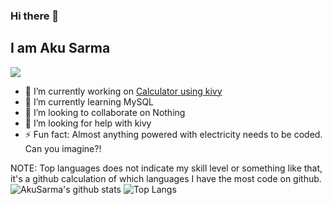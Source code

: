 ### Hi there 👋
## I am Aku Sarma
![](https://komarev.com/ghpvc/?username=your-github-AkuSarma&color=green)

- 🔭 I’m currently working on [Calculator using kivy](https://github.com/AkuSarma/Calculator)
- 🌱 I’m currently learning MySQL
- 👯 I’m looking to collaborate on Nothing
- 🤔 I’m looking for help with kivy
- ⚡ Fun fact: Almost anything powered with electricity needs to be coded. Can you imagine?!

NOTE: Top languages does not indicate my skill level or something like that, it's a github calculation of which languages I have the most code on github.
<br>
![AkuSarma's github stats](https://github-readme-stats.vercel.app/api?username=AkuSarma&show_icons=true&count_private=true)
![Top Langs](https://github-readme-stats.vercel.app/api/top-langs/?username=AkuSarma)
<!-- [![trophy](https://github-profile-trophy.vercel.app/?username=AkuSarma)](https://github.com/ryo-ma/github-profile-trophy) -->
